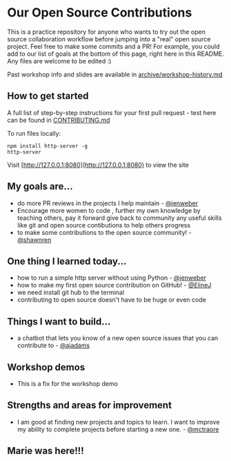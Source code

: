 # Our Open Source Contributions

This is a practice repository for anyone who wants to try out the open source
collaboration workflow before jumping into a "real" open source project. Feel free
to make some commits and a PR! For example, you could add to our list of
goals at the bottom of this page, right here in this README. Any files
are welcome to be edited :)

Past workshop info and slides are available in [archive/workshop-history.md](archive/workshop-history.md)

## How to get started

A full list of step-by-step instructions for your first pull request - test here
can be found in [CONTRIBUTING.md](CONTRIBUTING.md)

To run files locally:

```
npm install http-server -g
http-server
```

Visit [http://127.0.0.1:8080](http://127.0.0.1:8080) to view the site

## My goals are...

- do more PR reviews in the projects I help maintain - [@jenweber](https://github.com/jenweber)
- Encourage more women to code , further my own knowledge by teaching others, pay it forward give back to community any useful skills like git and open source contibutions to help others progress
- to make some contributions to the open source community! - [@shawnren](https://github.com/shawnren)

## One thing I learned today...

- how to run a simple http server without using Python - [@jenweber](https://github.com/jenweber)
- how to make my first open source contribution on GitHub! - [@ElineJ](https://github.com/ElineJ)
- we need install git hub to the terminal
- contributing to open source doesn't have to be huge or even code

## Things I want to build...

- a chatbot that lets you know of a new open source issues that you can contribute to - [@ajadams](https://github.com/ajadams)

## Workshop demos
- This is a fix for the workshop demo

## Strengths and areas for improvement
- I am good at finding new projects and topics to learn. I want to improve my ability to complete projects before starting a new one. - [@mctraore](https://github.com/mctraore)

## Marie was here!!!

